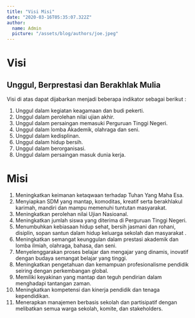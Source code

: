 ```yaml
---
title: "Visi Misi"
date: "2020-03-16T05:35:07.322Z"
author:
  name: Admin
  picture: "/assets/blog/authors/joe.jpeg"
---
```


# Visi

## Unggul, Berprestasi dan Berakhlak Mulia

Visi di atas dapat dijabarkan menjadi beberapa indikator sebagai berikut :

1. Unggul dalam kegiatan keagamaan dan budi pekerti.
2. Unggul dalam perolehan nilai ujian akhir.
3. Unggul dalam persaingan memasuki Perguruan Tinggi Negeri.
4. Unggul dalam lomba Akademik, olahraga dan seni.
5. Unggul dalam kedisplinan.
6. Unggul dalam hidup bersih.
7. Unggul dalam berorganisasi.
8. Unggul dalam persaingan masuk dunia kerja.

# Misi

1. Meningkatkan keimanan ketaqwaan terhadap Tuhan Yang Maha Esa.
2. Menyiapkan SDM yang mantap, komoditas, kreatif serta berakhlakul karimah, mandiri dan mampu memenuhi tuntutan masyarakat.
3. Meningkatkan perolehan nilai Ujian Nasioanal.
4. Meningkatkan jumlah siswa yang diterima di Perguruan Tinggi Negeri.
5. Menumbuhkan kebiasaan hidup sehat, bersih jasmani dan rohani, disiplin, sopan santun dalam hidup keluarga sekolah dan masyarakat .
6. Meningkatkan semangat keunggulan dalam prestasi akademik dan lomba ilmiah, olahraga, bahasa, dan seni.
7. Menyelenggarakan proses belajar dan mengajar yang dinamis, inovatif dengan budaya semangat belajar yang tinggi.
8. Meningkatkan pengetahuan dan kemampuan profesionalisme pendidik seiring dengan perkembangan global.
9. Memiliki keyakinan yang mantap dan teguh pendirian dalam menghadapi tantangan zaman.
10. Meningkatkan kompetensi dan kinerja pendidik dan tenaga kependidikan.
11. Menerapkan manajemen berbasis sekolah dan partisipatif dengan melibatkan semua warga sekolah, komite, dan stakeholders.
